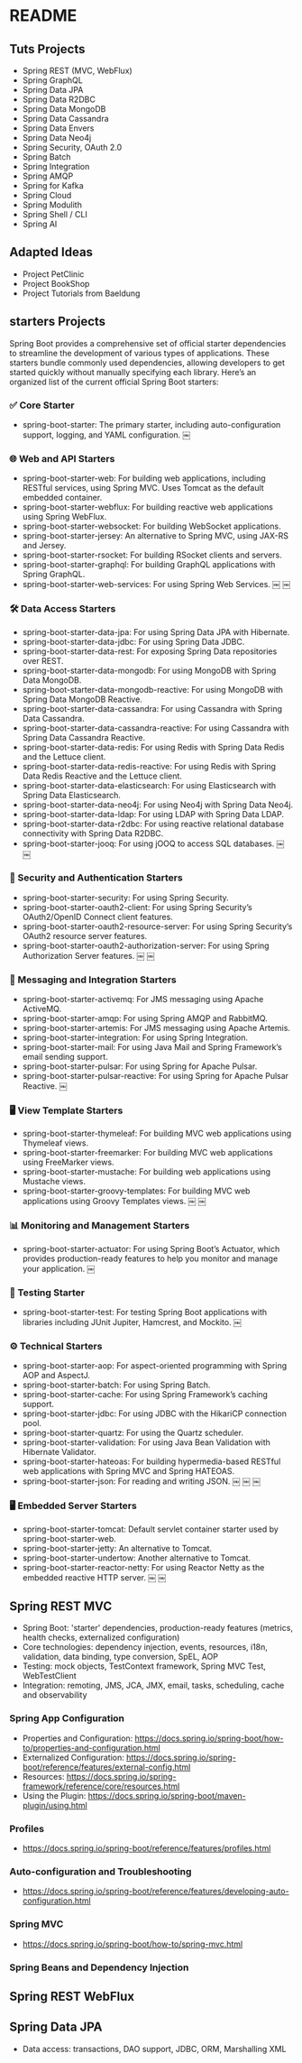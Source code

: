 # README

## Tuts Projects
- Spring REST (MVC, WebFlux)
- Spring GraphQL
- Spring Data JPA
- Spring Data R2DBC
- Spring Data MongoDB
- Spring Data Cassandra
- Spring Data Envers
- Spring Data Neo4j
- Spring Security, OAuth 2.0
- Spring Batch
- Spring Integration
- Spring AMQP
- Spring for Kafka
- Spring Cloud
- Spring Modulith
- Spring Shell / CLI
- Spring AI

## Adapted Ideas
- Project PetClinic
- Project BookShop
- Project Tutorials from Baeldung

## starters Projects

Spring Boot provides a comprehensive set of official starter dependencies to streamline the development of various types of applications. These starters bundle commonly used dependencies, allowing developers to get started quickly without manually specifying each library. Here’s an organized list of the current official Spring Boot starters:

### ✅ Core Starter
- spring-boot-starter: The primary starter, including auto-configuration support, logging, and YAML configuration. ￼

### 🌐 Web and API Starters
- spring-boot-starter-web: For building web applications, including RESTful services, using Spring MVC. Uses Tomcat as the default embedded container.
- spring-boot-starter-webflux: For building reactive web applications using Spring WebFlux.
- spring-boot-starter-websocket: For building WebSocket applications.
- spring-boot-starter-jersey: An alternative to Spring MVC, using JAX-RS and Jersey.
- spring-boot-starter-rsocket: For building RSocket clients and servers.
- spring-boot-starter-graphql: For building GraphQL applications with Spring GraphQL.
- spring-boot-starter-web-services: For using Spring Web Services. ￼ ￼

### 🛠️ Data Access Starters
- spring-boot-starter-data-jpa: For using Spring Data JPA with Hibernate.
- spring-boot-starter-data-jdbc: For using Spring Data JDBC.
- spring-boot-starter-data-rest: For exposing Spring Data repositories over REST.
- spring-boot-starter-data-mongodb: For using MongoDB with Spring Data MongoDB.
- spring-boot-starter-data-mongodb-reactive: For using MongoDB with Spring Data MongoDB Reactive.
- spring-boot-starter-data-cassandra: For using Cassandra with Spring Data Cassandra.
- spring-boot-starter-data-cassandra-reactive: For using Cassandra with Spring Data Cassandra Reactive.
- spring-boot-starter-data-redis: For using Redis with Spring Data Redis and the Lettuce client.
- spring-boot-starter-data-redis-reactive: For using Redis with Spring Data Redis Reactive and the Lettuce client.
- spring-boot-starter-data-elasticsearch: For using Elasticsearch with Spring Data Elasticsearch.
- spring-boot-starter-data-neo4j: For using Neo4j with Spring Data Neo4j.
- spring-boot-starter-data-ldap: For using LDAP with Spring Data LDAP.
- spring-boot-starter-data-r2dbc: For using reactive relational database connectivity with Spring Data R2DBC.
- spring-boot-starter-jooq: For using jOOQ to access SQL databases. ￼ ￼

### 🔐 Security and Authentication Starters
- spring-boot-starter-security: For using Spring Security.
- spring-boot-starter-oauth2-client: For using Spring Security’s OAuth2/OpenID Connect client features.
- spring-boot-starter-oauth2-resource-server: For using Spring Security’s OAuth2 resource server features.
- spring-boot-starter-oauth2-authorization-server: For using Spring Authorization Server features. ￼ ￼

### 📧 Messaging and Integration Starters
- spring-boot-starter-activemq: For JMS messaging using Apache ActiveMQ.
- spring-boot-starter-amqp: For using Spring AMQP and RabbitMQ.
- spring-boot-starter-artemis: For JMS messaging using Apache Artemis.
- spring-boot-starter-integration: For using Spring Integration.
- spring-boot-starter-mail: For using Java Mail and Spring Framework’s email sending support.
- spring-boot-starter-pulsar: For using Spring for Apache Pulsar.
- spring-boot-starter-pulsar-reactive: For using Spring for Apache Pulsar Reactive. ￼

### 🖥️ View Template Starters
- spring-boot-starter-thymeleaf: For building MVC web applications using Thymeleaf views.
- spring-boot-starter-freemarker: For building MVC web applications using FreeMarker views.
- spring-boot-starter-mustache: For building web applications using Mustache views.
- spring-boot-starter-groovy-templates: For building MVC web applications using Groovy Templates views. ￼ ￼

### 📊 Monitoring and Management Starters
- spring-boot-starter-actuator: For using Spring Boot’s Actuator, which provides production-ready features to help you monitor and manage your application. ￼

### 🧪 Testing Starter
- spring-boot-starter-test: For testing Spring Boot applications with libraries including JUnit Jupiter, Hamcrest, and Mockito. ￼

### ⚙️ Technical Starters
- spring-boot-starter-aop: For aspect-oriented programming with Spring AOP and AspectJ.
- spring-boot-starter-batch: For using Spring Batch.
- spring-boot-starter-cache: For using Spring Framework’s caching support.
- spring-boot-starter-jdbc: For using JDBC with the HikariCP connection pool.
- spring-boot-starter-quartz: For using the Quartz scheduler.
- spring-boot-starter-validation: For using Java Bean Validation with Hibernate Validator.
- spring-boot-starter-hateoas: For building hypermedia-based RESTful web applications with Spring MVC and Spring HATEOAS.
- spring-boot-starter-json: For reading and writing JSON. ￼ ￼ ￼

### 🖥️ Embedded Server Starters
- spring-boot-starter-tomcat: Default servlet container starter used by spring-boot-starter-web.
- spring-boot-starter-jetty: An alternative to Tomcat.
- spring-boot-starter-undertow: Another alternative to Tomcat.
- spring-boot-starter-reactor-netty: For using Reactor Netty as the embedded reactive HTTP server. ￼ ￼

## Spring REST MVC
- Spring Boot: 'starter' dependencies, production-ready features (metrics, health checks, externalized configuration)
- Core technologies: dependency injection, events, resources, i18n, validation, data binding, type conversion, SpEL, AOP
- Testing: mock objects, TestContext framework, Spring MVC Test, WebTestClient
- Integration: remoting, JMS, JCA, JMX, email, tasks, scheduling, cache and observability

### Spring App Configuration
- Properties and Configuration: https://docs.spring.io/spring-boot/how-to/properties-and-configuration.html
- Externalized Configuration: https://docs.spring.io/spring-boot/reference/features/external-config.html
- Resources: https://docs.spring.io/spring-framework/reference/core/resources.html
- Using the Plugin: https://docs.spring.io/spring-boot/maven-plugin/using.html

### Profiles
- https://docs.spring.io/spring-boot/reference/features/profiles.html

### Auto-configuration and Troubleshooting
- https://docs.spring.io/spring-boot/reference/features/developing-auto-configuration.html

### Spring MVC
- https://docs.spring.io/spring-boot/how-to/spring-mvc.html

### Spring Beans and Dependency Injection

## Spring REST WebFlux

## Spring Data JPA
- Data access: transactions, DAO support, JDBC, ORM, Marshalling XML